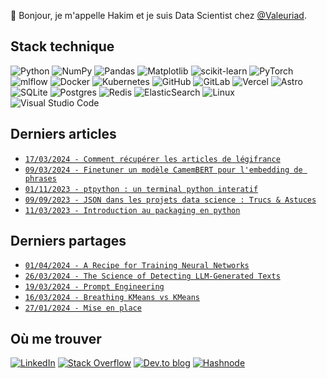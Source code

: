 👋 Bonjour, je m'appelle Hakim et je suis Data Scientist chez [@Valeuriad](https://github.com/Valeuriad).

## Stack technique

![Python](https://img.shields.io/badge/python-3670A0?style=for-the-badge&logo=python&logoColor=ffdd54)
![NumPy](https://img.shields.io/badge/numpy-%23013243.svg?style=for-the-badge&logo=numpy&logoColor=white)
![Pandas](https://img.shields.io/badge/pandas-%23150458.svg?style=for-the-badge&logo=pandas&logoColor=white)
![Matplotlib](https://img.shields.io/badge/Matplotlib-%23ffffff.svg?style=for-the-badge&logo=Matplotlib&logoColor=black)
![scikit-learn](https://img.shields.io/badge/scikit--learn-%23F7931E.svg?style=for-the-badge&logo=scikit-learn&logoColor=white)
![PyTorch](https://img.shields.io/badge/PyTorch-%23EE4C2C.svg?style=for-the-badge&logo=PyTorch&logoColor=white)
![mlflow](https://img.shields.io/badge/mlflow-%23d9ead3.svg?style=for-the-badge&logo=numpy&logoColor=blue)
![Docker](https://img.shields.io/badge/docker-%230db7ed.svg?style=for-the-badge&logo=docker&logoColor=white)
![Kubernetes](https://img.shields.io/badge/kubernetes-%23326ce5.svg?style=for-the-badge&logo=kubernetes&logoColor=white)
![GitHub](https://img.shields.io/badge/github-%23121011.svg?style=for-the-badge&logo=github&logoColor=white)
![GitLab](https://img.shields.io/badge/gitlab-%23181717.svg?style=for-the-badge&logo=gitlab&logoColor=white)
![Vercel](https://img.shields.io/badge/vercel-%23000000.svg?style=for-the-badge&logo=vercel&logoColor=white)
![Astro](https://img.shields.io/badge/astro-%232C2052.svg?style=for-the-badge&logo=astro&logoColor=white)
![SQLite](https://img.shields.io/badge/sqlite-%2307405e.svg?style=for-the-badge&logo=sqlite&logoColor=white)
![Postgres](https://img.shields.io/badge/postgres-%23316192.svg?style=for-the-badge&logo=postgresql&logoColor=white)
![Redis](https://img.shields.io/badge/redis-%23DD0031.svg?style=for-the-badge&logo=redis&logoColor=white)
![ElasticSearch](https://img.shields.io/badge/-ElasticSearch-005571?style=for-the-badge&logo=elasticsearch)
![Linux](https://img.shields.io/badge/Linux-FCC624?style=for-the-badge&logo=linux&logoColor=black)
![Visual Studio Code](https://img.shields.io/badge/Visual%20Studio%20Code-0078d7.svg?style=for-the-badge&logo=visual-studio-code&logoColor=white)

## Derniers articles


- [`17/03/2024 - Comment récupérer les articles de légifrance`](https://hachenotes.vercel.app/posts/api-legifrance/)
- [`09/03/2024 - Finetuner un modèle CamemBERT pour l'embedding de phrases`](https://hachenotes.vercel.app/posts/sts-camembert/)
- [`01/11/2023 - ptpython : un terminal python interatif`](https://hachenotes.vercel.app/posts/ptpython/)
- [`09/09/2023 - JSON dans les projets data science : Trucs & Astuces`](https://hachenotes.vercel.app/posts/python-json/)
- [`11/03/2023 - Introduction au packaging en python`](https://hachenotes.vercel.app/posts/packaging-python/)

## Derniers partages

- [`01/04/2024 - A Recipe for Training Neural Networks`](https://karpathy.github.io/2019/04/25/recipe/)
- [`26/03/2024 - The Science of Detecting LLM-Generated Texts`](https://arxiv.org/pdf/2303.07205.pdf)
- [`19/03/2024 - Prompt Engineering`](https://lilianweng.github.io/posts/2023-03-15-prompt-engineering/)
- [`16/03/2024 - Breathing KMeans vs KMeans`](https://www.blog.dailydoseofds.com/p/breathing-kmeans-vs-kmeans?ref=dailydev)
- [`27/01/2024 - Mise en place`](https://github.com/jdx/mise)

## Où me trouver

[![LinkedIn](https://img.shields.io/badge/linkedin-%230077B5.svg?style=for-the-badge&logo=linkedin&logoColor=white)](https://www.linkedin.com/in/hakimcheikh)
[![Stack Overflow](https://img.shields.io/badge/-Stackoverflow-FE7A16?style=for-the-badge&logo=stack-overflow&logoColor=white)](https://stackoverflow.com/users/7685195/h4kim)
[![Dev.to blog](https://img.shields.io/badge/dev.to-0A0A0A?style=for-the-badge&logo=dev.to&logoColor=white)](https://dev.to/h4c5)
[![Hashnode](https://img.shields.io/badge/Hashnode-2962FF?style=for-the-badge&logo=hashnode&logoColor=white)](https://hashnode.com/@h4c5)